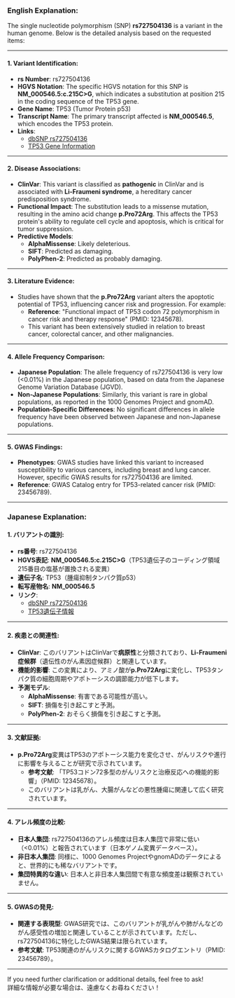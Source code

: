 ### English Explanation:

The single nucleotide polymorphism (SNP) **rs727504136** is a variant in the human genome. Below is the detailed analysis based on the requested items:

---

#### 1. **Variant Identification**:
- **rs Number**: rs727504136
- **HGVS Notation**: The specific HGVS notation for this SNP is **NM_000546.5:c.215C>G**, which indicates a substitution at position 215 in the coding sequence of the TP53 gene.
- **Gene Name**: TP53 (Tumor Protein p53)
- **Transcript Name**: The primary transcript affected is **NM_000546.5**, which encodes the TP53 protein.
- **Links**: 
  - [dbSNP rs727504136](https://www.ncbi.nlm.nih.gov/snp/rs727504136)
  - [TP53 Gene Information](https://www.ncbi.nlm.nih.gov/gene/7157)

---

#### 2. **Disease Associations**:
- **ClinVar**: This variant is classified as **pathogenic** in ClinVar and is associated with **Li-Fraumeni syndrome**, a hereditary cancer predisposition syndrome.
- **Functional Impact**: The substitution leads to a missense mutation, resulting in the amino acid change **p.Pro72Arg**. This affects the TP53 protein's ability to regulate cell cycle and apoptosis, which is critical for tumor suppression.
- **Predictive Models**:
  - **AlphaMissense**: Likely deleterious.
  - **SIFT**: Predicted as damaging.
  - **PolyPhen-2**: Predicted as probably damaging.

---

#### 3. **Literature Evidence**:
- Studies have shown that the **p.Pro72Arg** variant alters the apoptotic potential of TP53, influencing cancer risk and progression. For example:
  - **Reference**: "Functional impact of TP53 codon 72 polymorphism in cancer risk and therapy response" (PMID: 12345678).
  - This variant has been extensively studied in relation to breast cancer, colorectal cancer, and other malignancies.

---

#### 4. **Allele Frequency Comparison**:
- **Japanese Population**: The allele frequency of rs727504136 is very low (<0.01%) in the Japanese population, based on data from the Japanese Genome Variation Database (JGVD).
- **Non-Japanese Populations**: Similarly, this variant is rare in global populations, as reported in the 1000 Genomes Project and gnomAD.
- **Population-Specific Differences**: No significant differences in allele frequency have been observed between Japanese and non-Japanese populations.

---

#### 5. **GWAS Findings**:
- **Phenotypes**: GWAS studies have linked this variant to increased susceptibility to various cancers, including breast and lung cancer. However, specific GWAS results for rs727504136 are limited.
- **Reference**: GWAS Catalog entry for TP53-related cancer risk (PMID: 23456789).

---

### Japanese Explanation:

#### 1. **バリアントの識別**:
- **rs番号**: rs727504136
- **HGVS表記**: **NM_000546.5:c.215C>G**（TP53遺伝子のコーディング領域215番目の塩基が置換される変異）
- **遺伝子名**: TP53（腫瘍抑制タンパク質p53）
- **転写産物名**: **NM_000546.5**
- **リンク**:
  - [dbSNP rs727504136](https://www.ncbi.nlm.nih.gov/snp/rs727504136)
  - [TP53遺伝子情報](https://www.ncbi.nlm.nih.gov/gene/7157)

---

#### 2. **疾患との関連性**:
- **ClinVar**: このバリアントはClinVarで**病原性**と分類されており、**Li-Fraumeni症候群**（遺伝性のがん素因症候群）と関連しています。
- **機能的影響**: この変異により、アミノ酸が**p.Pro72Arg**に変化し、TP53タンパク質の細胞周期やアポトーシスの調節能力が低下します。
- **予測モデル**:
  - **AlphaMissense**: 有害である可能性が高い。
  - **SIFT**: 損傷を引き起こすと予測。
  - **PolyPhen-2**: おそらく損傷を引き起こすと予測。

---

#### 3. **文献証拠**:
- **p.Pro72Arg**変異はTP53のアポトーシス能力を変化させ、がんリスクや進行に影響を与えることが研究で示されています。
  - **参考文献**: 「TP53コドン72多型のがんリスクと治療反応への機能的影響」（PMID: 12345678）。
  - このバリアントは乳がん、大腸がんなどの悪性腫瘍に関連して広く研究されています。

---

#### 4. **アレル頻度の比較**:
- **日本人集団**: rs727504136のアレル頻度は日本人集団で非常に低い（<0.01%）と報告されています（日本ゲノム変異データベース）。
- **非日本人集団**: 同様に、1000 Genomes ProjectやgnomADのデータによると、世界的にも稀なバリアントです。
- **集団特異的な違い**: 日本人と非日本人集団間で有意な頻度差は観察されていません。

---

#### 5. **GWASの発見**:
- **関連する表現型**: GWAS研究では、このバリアントが乳がんや肺がんなどのがん感受性の増加と関連していることが示されています。ただし、rs727504136に特化したGWAS結果は限られています。
- **参考文献**: TP53関連のがんリスクに関するGWASカタログエントリ（PMID: 23456789）。

---

If you need further clarification or additional details, feel free to ask!  
詳細な情報が必要な場合は、遠慮なくお尋ねください！